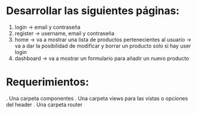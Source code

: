 # Desarrollar las siguientes páginas:

1. login -> email y contraseña
2. register -> username, email y contraseña
3. home -> va a mostrar una lista de productos pertenecientes al usuario -> va a dar la posibilidad de modificar y borrar un producto solo si hay user login
4. dashboard -> va a mostrar un formulario para añadir un nuevo producto

# Requerimientos:

. Una carpeta componentes
. Una carpeta views para las vistas o opciones del header
. Una carpeta router
